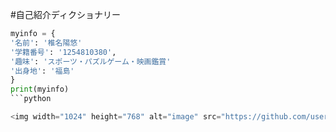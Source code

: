 #自己紹介ディクショナリー

```python
myinfo = {
'名前': '椎名陽悠'
'学籍番号': '1254810380',
'趣味': 'スポーツ・パズルゲーム・映画鑑賞'
'出身地': '福島'
}
print(myinfo)
```python

<img width="1024" height="768" alt="image" src="https://github.com/user-attachments/assets/6bdae2c4-bee9-4d05-88fd-971e8961efc3" />

